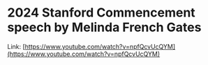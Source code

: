 # 2024 Stanford Commencement speech by Melinda French Gates

Link: [https://www.youtube.com/watch?v=npfQcvUcQYM](https://www.youtube.com/watch?v=npfQcvUcQYM)

